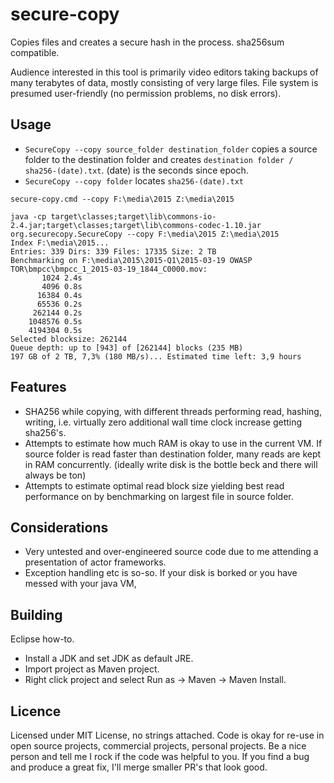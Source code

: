 # secure-copy
Copies files and creates a secure hash in the process. sha256sum compatible.

Audience interested in this tool is primarily video editors taking backups of many terabytes of data, mostly consisting of very large files.
File system is presumed user-friendly (no permission problems, no disk errors).

## Usage
* `SecureCopy --copy source_folder destination_folder` copies a source folder to the destination folder and creates `destination folder / sha256-(date).txt`. (date) is the seconds since epoch.
* `SecureCopy --copy folder`  locates `sha256-(date).txt`

```
secure-copy.cmd --copy F:\media\2015 Z:\media\2015

java -cp target\classes;target\lib\commons-io-2.4.jar;target\classes;target\lib\commons-codec-1.10.jar org.securecopy.SecureCopy --copy F:\media\2015 Z:\media\2015
Index F:\media\2015...
Entries: 339 Dirs: 339 Files: 17335 Size: 2 TB
Benchmarking on F:\media\2015\2015-Q1\2015-03-19 OWASP TOR\bmpcc\bmpcc_1_2015-03-19_1844_C0000.mov:
       1024 2.4s
       4096 0.8s
      16384 0.4s
      65536 0.2s
     262144 0.2s
    1048576 0.5s
    4194304 0.5s
Selected blocksize: 262144
Queue depth: up to [943] of [262144] blocks (235 MB)
197 GB of 2 TB, 7,3% (180 MB/s)... Estimated time left: 3,9 hours
```

## Features
* SHA256 while copying, with different threads performing read, hashing, writing, i.e. virtually zero additional wall time clock increase getting sha256's.
* Attempts to estimate how much RAM is okay to use in the current VM. If source folder is read faster than destination folder, many reads are kept in RAM concurrently. 
  (ideally write disk is the bottle beck and there will always be ton) 
* Attempts to estimate optimal read block size yielding best read performance on by benchmarking on largest file in source folder.

## Considerations
* Very untested and over-engineered source code due to me attending a presentation of actor frameworks.
* Exception handling etc is so-so. If your disk is borked or you have messed with your java VM,  

## Building
Eclipse how-to.
* Install a JDK and set JDK as default JRE.
* Import project as Maven project.
* Right click project and select Run as -> Maven -> Maven Install. 

## Licence
Licensed under MIT License, no strings attached.
Code is okay for re-use in open source projects, commercial projects, personal projects.
Be a nice person and tell me I rock if the code was helpful to you.
If you find a bug and produce a great fix, I'll merge smaller PR's that look good.
